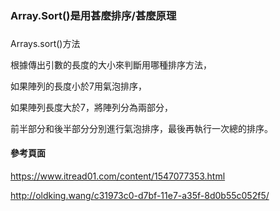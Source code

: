 ###
### Array.Sort()是用甚麼排序/甚麼原理 ###
###

Arrays.sort()方法

根據傳出引數的長度的大小來判斷用哪種排序方法，

如果陣列的長度小於7用氣泡排序，

如果陣列長度大於7，將陣列分為兩部分，

前半部分和後半部分分別進行氣泡排序，最後再執行一次總的排序。

#### 參考頁面 ####

https://www.itread01.com/content/1547077353.html

http://oldking.wang/c31973c0-d7bf-11e7-a35f-8d0b55c052f5/